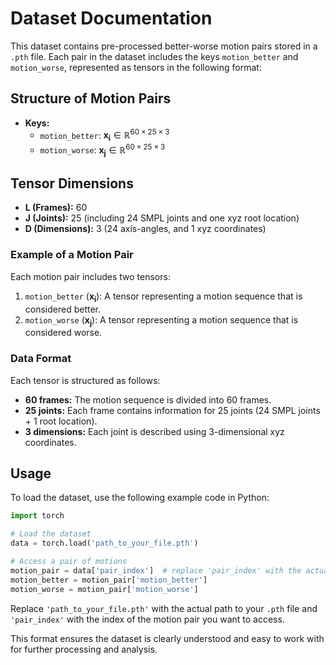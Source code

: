 # Dataset Documentation

This dataset contains pre-processed better-worse motion pairs stored in a `.pth` file. Each pair in the dataset includes the keys `motion_better` and `motion_worse`, represented as tensors in the following format:

## Structure of Motion Pairs

- **Keys:**
  - `motion_better`: $\mathbf{x_i} \in \mathbb{R}^{60 \times 25 \times 3}$
  - `motion_worse`: $\mathbf{x_j} \in \mathbb{R}^{60 \times 25 \times 3}$

## Tensor Dimensions

- **L (Frames):** 60
- **J (Joints):** 25 (including 24 SMPL joints and one xyz root location)
- **D (Dimensions):** 3 (24 axis-angles, and 1 xyz coordinates)

### Example of a Motion Pair

Each motion pair includes two tensors:
1. `motion_better` ($\mathbf{x_i}$): A tensor representing a motion sequence that is considered better.
2. `motion_worse` ($\mathbf{x_j}$): A tensor representing a motion sequence that is considered worse.

### Data Format

Each tensor is structured as follows:
- **60 frames:** The motion sequence is divided into 60 frames.
- **25 joints:** Each frame contains information for 25 joints (24 SMPL joints + 1 root location).
- **3 dimensions:** Each joint is described using 3-dimensional xyz coordinates.

## Usage

To load the dataset, use the following example code in Python:

```python
import torch

# Load the dataset
data = torch.load('path_to_your_file.pth')

# Access a pair of motions
motion_pair = data['pair_index']  # replace 'pair_index' with the actual index
motion_better = motion_pair['motion_better']
motion_worse = motion_pair['motion_worse']
```

Replace `'path_to_your_file.pth'` with the actual path to your `.pth` file and `'pair_index'` with the index of the motion pair you want to access.

This format ensures the dataset is clearly understood and easy to work with for further processing and analysis.





